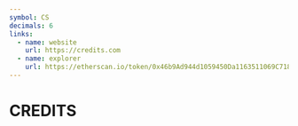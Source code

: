 ```yaml
---
symbol: CS
decimals: 6
links:
  - name: website
    url: https://credits.com
  - name: explorer
    url: https://etherscan.io/token/0x46b9Ad944d1059450Da1163511069C718F699D31
---
```


# CREDITS
